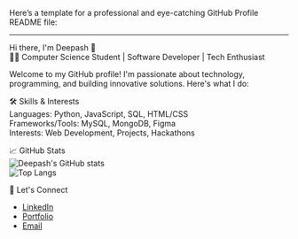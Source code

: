 Here’s a template for a professional and eye-catching GitHub Profile README file:

---

Hi there, I'm Deepash 👋  
👨‍💻 Computer Science Student | Software Developer | Tech Enthusiast  

Welcome to my GitHub profile! I'm passionate about technology, programming, and building innovative solutions. Here's what I do:  

🛠️ Skills & Interests  
Languages: Python, JavaScript, SQL, HTML/CSS  
Frameworks/Tools: MySQL, MongoDB, Figma  
Interests: Web Development, Projects, Hackathons    

📈 GitHub Stats  
![Deepash's GitHub stats](https://github-readme-stats.vercel.app/api?username=your-Deepash-s&show_icons=true&theme=radical)  
![Top Langs](https://github-readme-stats.vercel.app/api/top-langs/?username=your-Deepash-s&layout=compact&theme=radical)  

🔗 Let's Connect  
- [LinkedIn](https://www.linkedin.com/in/deepashsrinivasan/)  
- [Portfolio](https://your-portfolio.com)  
- [Email](mailto:deepashs18@gmail.com)  

